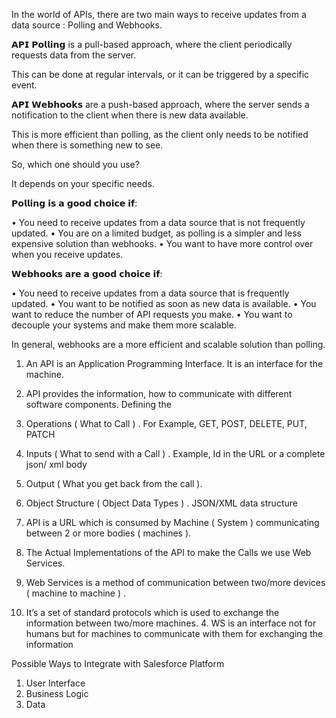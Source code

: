 In the world of APIs, there are two main ways to receive updates from a data source : Polling and Webhooks.

𝗔𝗣𝗜 𝗣𝗼𝗹𝗹𝗶𝗻𝗴 is a pull-based approach, where the client periodically requests data from the server.

This can be done at regular intervals, or it can be triggered by a specific event.

𝗔𝗣𝗜 𝗪𝗲𝗯𝗵𝗼𝗼𝗸𝘀 are a push-based approach, where the server sends a notification to the client when there is new data available.

This is more efficient than polling, as the client only needs to be notified when there is something new to see.

So, which one should you use?

It depends on your specific needs.

𝗣𝗼𝗹𝗹𝗶𝗻𝗴 𝗶𝘀 𝗮 𝗴𝗼𝗼𝗱 𝗰𝗵𝗼𝗶𝗰𝗲 𝗶𝗳:

• You need to receive updates from a data source that is not frequently updated.
• You are on a limited budget, as polling is a simpler and less expensive solution than webhooks.
• You want to have more control over when you receive updates.

𝗪𝗲𝗯𝗵𝗼𝗼𝗸𝘀 𝗮𝗿𝗲 𝗮 𝗴𝗼𝗼𝗱 𝗰𝗵𝗼𝗶𝗰𝗲 𝗶𝗳:

• You need to receive updates from a data source that is frequently updated.
• You want to be notified as soon as new data is available.
• You want to reduce the number of API requests you make.
• You want to decouple your systems and make them more scalable.

In general, webhooks are a more efficient and scalable solution than polling.


1. An API is an Application Programming Interface. It is an interface for the machine. 
2. API provides the information, how to communicate with different software components. Defining the
1. Operations ( What to Call ) . For Example, GET,
POST, DELETE, PUT, PATCH
2. Inputs ( What to send with a Call ) . Example, Id in
the URL or a complete json/ xml body
3. Output ( What you get back from the call ).
4. Object Structure ( Object Data Types ) . JSON/XML
data structure
3. API is a URL which is consumed by Machine ( System ) communicating between 2 or more bodies ( machines ).


1. The Actual Implementations of the API to make the Calls we use Web Services. 
2. Web Services is a method of communication between two/more devices ( machine to machine ) . 
3. It’s a set of standard protocols which is used to exchange the information between two/more machines. 4. WS is an interface not for humans but for machines to communicate with them for exchanging the information

Possible Ways to Integrate with Salesforce Platform 
1. User Interface 
2. Business Logic 
3. Data

